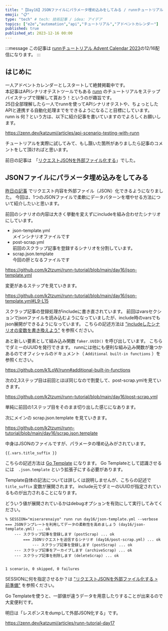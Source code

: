 ```yaml
---
title: "【Day16】JSONファイルにパラメータ埋め込みをしてみる / runnチュートリアル"
emoji: "📋"
type: "tech" # tech: 技術記事 / idea: アイデア
topics: ["e2e","automation","api","チュートリアル","アドベントカレンダー"]
published: true
published_at: 2023-12-16 00:00
---
```


:::message
この記事は [runnチュートリアル Advent Calendar 2023](https://qiita.com/advent-calendar/2023/runn-tutorial)の12/16配信になります。
:::

## はじめに

一人アドベントカレンダーとしスタートして絶賛掲載中です。  
本記事はAPIシナリオテストツールでもある [runn](https://github.com/k1LoW/runn) のチュートリアルをステップバイステップで理解して貰おう！というのが趣旨です。  
25日全部理解したら一人でrunnを使ってAPIシナリオテストや、ちょっとしたAPIと連携する自動化処理までをできるようになること目標にしています。  
runn is 何？という方は、以下に紹介記事を書いていますのでよろしくお願いします。

https://zenn.dev/katzumi/articles/api-scenario-testing-with-runn

チュートリアルを実際に試してみて、もし躓いた箇所がありましたら記事のコメントをして頂ければと思います。

前日の記事は　「[リクエストJSONを外部ファイル化する](https://zenn.dev/katzumi/articles/runn-tutorial-day15)」でした。

## JSONファイルにパラメータ埋め込みをしてみる

[昨日の記事](https://zenn.dev/katzumi/articles/runn-tutorial-day15) でリクエスト内容を外部ファイル（JSON）化できるようになりました。 
今回は、1つのJSONファイルで柔軟にデータパターンを増やせる方法について紹介したいと思います。

前回のシナリオの内容は大きく挙動を変えずにincludeを組み合わせたシナリオにしています。

* json-template.yml  
メインシナリオファイルです
* post-scrap.yml  
前回のスクラップ記事を登録するシナリオを分割しています。
* scrap.json.template  
今回の肝となるファイルです

https://github.com/k2tzumi/runn-tutorial/blob/main/day16/json-template.yml

変更があるステップを見ていきます。

https://github.com/k2tzumi/runn-tutorial/blob/main/day16/json-template.yml#L9-L15

スクラップ記事の登録処理がincludeに書き直されています。
前回はvarsセクションでjsonファイルを読み込むようになっていましたが、include時のvarsでもjson展開ができるようになっています。
こちらの記述方法は ["includeしたシナリオの変数を書き換えよう"](https://zenn.dev/katzumi/articles/runn-tutorial-day13) を参照ください。

あと新しい要素として組み込み関数 `faker.UUID()` を呼び出しています。
こちらでダミーのUUIDを発行できます。
runnには他にも便利な組み込み関数が幾つかあるのでオフィシャルのドキュメント（ `Additional built-in functions` ）を参照ください。

https://github.com/k1LoW/runn#additional-built-in-functions

次の2,3ステップ目は前回とほぼ同じなので割愛して、post-scrap.ymlを見ていきます。


https://github.com/k2tzumi/runn-tutorial/blob/main/day16/post-scrap.yml

単純に前回の1ステップ目をそのまま切り出した感じになあります。

次にメインの scrap.json.template を見ていきます。

https://github.com/k2tzumi/runn-tutorial/blob/main/day16/scrap.json.template

中身はJSONのファイルですが、パラメータの埋め込みがされています。

`{{.vars.title_suffix }}`

こちらの記述方法は [Go Template](https://pkg.go.dev/text/template) になります。
Go Templateとして認識させるには　`.json.template` という拡張子にする必要があります。　　

Template自体の記法については詳しくは説明しませんが、こちらの記述で `title_suffix` 変数が展開されます。
include元でダミーのUUIDが指定されているものが出力されることになります。

どういう値が展開されているかはdebugオプションを有効にして実行してみてください。

```console
% SESSION="miserarenaiyo" runn run day16/json-template.yml --verbose
=== JSONテンプレートを利用してデータの柔軟性を高めましょう (day16/json-template.yml) ... ok
    --- スクラップ記事を登録します (postScrap) ... ok
        === JSONリクエストを送信するシナリオ (day16/post-scrap.yml) ... ok
            --- スクラップ記事を登録します (postScrap) ... ok
    --- スクラップ記事をアーカイブします (archiveScrap) ... ok
    --- スクラップ記事を削除します (deleteScrap) ... ok


1 scenario, 0 skipped, 0 failures
```

SESSIONに何を指定させるか？は ["リクエストJSONを外部ファイル化する > 前準備"](https://zenn.dev/katzumi/articles/runn-tutorial-day15#前準備) を参照ください。

Go Templateを使うと、一部値が違うデータを用意したりすることが出来るので大変便利です。

明日は「レスポンスをdumpして外部JSON化する」です。

https://zenn.dev/katzumi/articles/runn-tutorial-day17